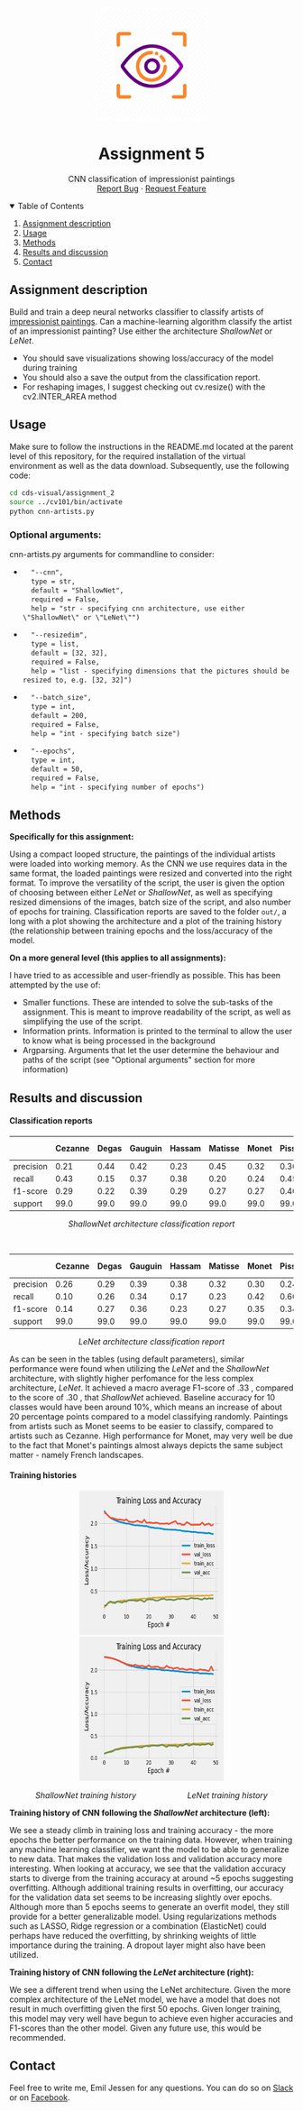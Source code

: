 <!-- PROJECT LOGO -->
<br />
<p align="center">
  <a href="https://github.com/emiltj/cds-visual-exam">
    <img src="../README_images/vis_logo.png" alt="Logo" width="200" height="200">
  </a>
  <h1 align="center">Assignment 5</h1>

  <p align="center">
    CNN classification of impressionist paintings
    <br />
    <a href="https://github.com/emiltj/cds-visual-exam/issues">Report Bug</a>
    ·
    <a href="https://github.com/emiltj/cds-visual-exam/issues">Request Feature</a>
  </p>
</p>

<!-- TABLE OF CONTENTS -->
<details open="open">
  <summary>Table of Contents</summary>
  <ol>
    <li><a href="#assignment-description">Assignment description</a></li>
    <li><a href="#usage">Usage</a></li>
    <li><a href="#methods">Methods</a></li>
    <li><a href="#results-and-discussion">Results and discussion</a></li>
    <li><a href="#contact">Contact</a></li>
  </ol>
</details>

<!-- ASSIGNMENT DESCRIPTION -->
## Assignment description

Build and train a deep neural networks classifier to classify artists of [impressionist paintings](https://www.kaggle.com/delayedkarma/impressionist-classifier-data). Can a machine-learning algorithm classify the artist of an impressionist painting? Use either the architecture _ShallowNet_ or _LeNet_.
- You should save visualizations showing loss/accuracy of the model during training
- You should also a save the output from the classification report.
- For reshaping images, I suggest checking out cv.resize() with the cv2.INTER_AREA method

<!-- USAGE -->
## Usage

Make sure to follow the instructions in the README.md located at the parent level of this repository, for the required installation of the virtual environment as well as the data download.
Subsequently, use the following code:

```bash
cd cds-visual/assignment_2
source ../cv101/bin/activate
python cnn-artists.py
```

### Optional arguments:

cnn-artists.py arguments for commandline to consider:
-       "--cnn", 
        type = str,
        default = "ShallowNet",
        required = False,
        help = "str - specifying cnn architecture, use either \"ShallowNet\" or \"LeNet\"")
-       "--resizedim",
        type = list, 
        default = [32, 32],
        required = False,
        help = "list - specifying dimensions that the pictures should be resized to, e.g. [32, 32]")
-       "--batch_size",
        type = int, 
        default = 200,
        required = False,
        help = "int - specifying batch size")
-       "--epochs",
        type = int, 
        default = 50,
        required = False,
        help = "int - specifying number of epochs")

<!-- METHODS -->
## Methods

**Specifically for this assignment:**

Using a compact looped structure, the paintings of the individual artists were loaded into working memory. As the CNN we use requires data in the same format, the loaded paintings were resized and converted into the right format. To improve the versatility of the script, the user is given the option of choosing between either _LeNet_ or _ShallowNet_, as well as specifying resized dimensions of the images, batch size of the script, and also number of epochs for training. Classification reports are saved to the folder ```out/```, a long with a plot showing the architecture and a plot of the training history (the relationship between training epochs and the loss/accuracy of the model.

**On a more general level (this applies to all assignments):**

I have tried to as accessible and user-friendly as possible. This has been attempted by the use of:
- Smaller functions. These are intended to solve the sub-tasks of the assignment. This is meant to improve readability of the script, as well as simplifying the use of the script.
- Information prints. Information is printed to the terminal to allow the user to know what is being processed in the background
- Argparsing. Arguments that let the user determine the behaviour and paths of the script (see "Optional arguments" section for more information)


<!-- RESULTS AND DISCUSSION -->
## Results and discussion

#### Classification reports
|           | Cezanne             | Degas               | Gauguin             | Hassam             | Matisse             | Monet               | Pissarro            | Renoir              | Sargent             | VanGogh             | accuracy            | macro avg           | weighted avg        | 
|-----------|---------------------|---------------------|---------------------|--------------------|---------------------|---------------------|---------------------|---------------------|---------------------|---------------------|---------------------|---------------------|---------------------| 
| precision | 0.21  | 0.44  | 0.42 | 0.23 | 0.45 | 0.32  | 0.36  | 0.43 | 0.49 | 0.38 | 0.34 | 0.37 | 0.37 | 
| recall    | 0.43 | 0.15 | 0.37 | 0.38 | 0.20 | 0.24 | 0.45 | 0.44  | 0.31 | 0.40 | 0.34 | 0.34  | 0.34 | 
| f1-score  | 0.29 | 0.22  | 0.39 | 0.29 | 0.27  | 0.27 | 0.40 | 0.43 | 0.38 | 0.39  | 0.34 | 0.33 | 0.33 | 
| support   | 99.0                | 99.0                | 99.0                | 99.0               | 99.0                | 99.0                | 99.0                | 99.0                | 99.0                | 99.0                | 0.34 | 990.0               | 990.0               | 
<p align="center"><em>ShallowNet architecture classification report</em></p>

<br/>


|           | Cezanne             | Degas               | Gauguin             | Hassam              | Matisse             | Monet               | Pissarro            | Renoir             | Sargent             | VanGogh             | accuracy           | macro avg           | weighted avg        | 
|-----------|---------------------|---------------------|---------------------|---------------------|---------------------|---------------------|---------------------|--------------------|---------------------|---------------------|--------------------|---------------------|---------------------| 
| precision | 0.26  | 0.29 | 0.39 | 0.38 | 0.32 | 0.30   | 0.24 | 0.34            | 0.41  | 0.37  | 0.31 | 0.33 | 0.33 | 
| recall    | 0.10 | 0.26 | 0.34  | 0.17  | 0.23 | 0.42 | 0.60  | 0.33 | 0.36 | 0.35 | 0.31 | 0.31  | 0.31  | 
| f1-score  | 0.14 | 0.27  | 0.36  | 0.23 | 0.27 | 0.35 | 0.34   | 0.33 | 0.38  | 0.36  | 0.31 | 0.30  | 0.30  | 
| support   | 99.0                | 99.0                | 99.0                | 99.0                | 99.0                | 99.0                | 99.0                | 99.0               | 99.0                | 99.0                | 0.31 | 990.0               | 990.0               | 
<p align="center"><em>LeNet architecture classification report</em></p>

As can be seen in the tables (using default parameters), similar performance were found when utilizing the _LeNet_ and the _ShallowNet_ architecture, with slightly higher perfomance for the less complex architecture, _LeNet_. It achieved a macro average F1-score of .33 , compared to the score of .30 , that _ShallowNet_ achieved. Baseline accuracy for 10 classes would have been around 10%, which means an increase of about 20 percentage points compared to a model classifying randomly.
Paintings from artists such as Monet seems to be easier to classify, compared to artists such as Cezanne. High performance for Monet, may very well be due to the fact that Monet's paintings almost always depicts the same subject matter - namely French landscapes.

#### Training histories
<p align="center"><a href="https://github.com/emiltj/cds-visual-exam/blob/main/assignment_5/out/ShallowNet_training_history.png"><img src="./out/ShallowNet_training_history.png" alt="Logo" width="256" height="256"></a>   <a href="https://github.com/emiltj/cds-visual-exam/blob/main/assignment_5/out/LeNet_training_history.png"><img src="./out/LeNet_training_history.png" alt="Logo" width="256" height="256"></a></p>
<p align="center"><em>ShallowNet training history &nbsp; &nbsp; &nbsp; &nbsp; &nbsp; &nbsp; &nbsp; &nbsp; &nbsp; &nbsp; &nbsp; LeNet training history</em><p/>

**Training history of CNN following the _ShallowNet_ architecture (left):** 

We see a steady climb in training loss and training accuracy - the more epochs the better performance on the training data. However, when training any machine learning classifier, we want the model to be able to generalize to new data. That makes the validation loss and validation accuracy more interesting. When looking at accuracy, we see that the validation accuracy starts to diverge from the training accuracy at around ~5 epochs suggesting overfitting. Although additional training results in overfitting, our accuracy for the validation data set seems to be increasing slightly over epochs. Although more than 5 epochs seems to generate an overfit model, they still provide for a better generalizable model. Using regularizations methods such as LASSO, Ridge regression or a combination (ElasticNet) could perhaps have reduced the overfitting, by shrinking weights of little importance during the training. A dropout layer might also have been utilized.

**Training history of CNN following the _LeNet_ architecture (right):** 

We see a different trend when using the LeNet architecture. Given the more complex architecture of the LeNet model, we have a model that does not result in much overfitting given the first 50 epochs. Given longer training, this model may very well have begun to achieve even higher accuracies and F1-scores than the other model. Given any future use, this would be recommended.

<!-- CONTACT -->
## Contact

Feel free to write me, Emil Jessen for any questions.
You can do so on [Slack](https://app.slack.com/client/T01908QBS9X/D01A1LFRDE0) or on [Facebook](https://www.facebook.com/emil.t.jessen/).
